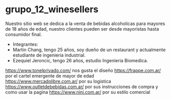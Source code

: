 # grupo_12_winesellers

Nuestro sitio web se dedica a la venta de bebidas alcoholicas para mayores de 18 años de edad, nuestro clientes pueden ser desde mayoristas hasta consumidor final.

+ Integrantes:
+ Martin Chang, tengo 25 años, soy dueño de un restaurant y actualmente estudiante de ingenieria industrial.
+ Ezequiel Jeroncic, tengo 26 años, estudio Ingenieria Biomedica. 

 https://www.tonelprivado.com/  nos gusta el diseño
 https://frappe.com.ar/ por el cartel emergente de mayor de edad
 https://www.mercadolibre.com.ar/ por su logistica
 https://www.outletdebebidas.com.ar/ por sus instrucciones de compra y como usar la pagina
 https://www.nini.com.ar/ por su estilo comercial
